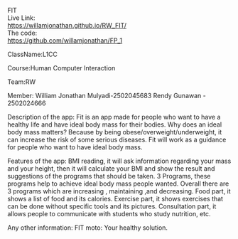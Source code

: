 <c>FIT<br></c>
Live Link:<br>
https://willamjonathan.github.io/RW_FIT/<br>
The code:<br>
https://github.com/willamjonathan/FP_1

ClassName:L1CC

Course:Human Computer Interaction

Team:RW

Member:
  William Jonathan Mulyadi-2502045683
  Rendy Gunawan - 2502024666
 
Description of the app:
  Fit is an app made for people who want to have a healthy life and have ideal body mass for their bodies. Why does an ideal body mass matters? Because by being obese/overweight/underweight, it can increase the risk of some serious diseases. 
  Fit will work as a guidance for people who want to have ideal body mass.
  
 Features of the app:
  BMI reading, it will ask information regarding your mass and your height, then it will calculate your BMI and show the result and suggestions of the programs that should be taken.
  3 Programs, these programs help to achieve ideal body mass people wanted. Overall there are 3 programs which are increasing , maintaining ,and decreasing.
  Food part, it shows a list of food and its calories.
  Exercise part, it shows exercises that can be done without specific tools and its pictures.
  Consultation part, it allows people to communicate with students who study nutrition, etc.
  
Any other information:
  FIT moto: Your healthy solution.
  
  

